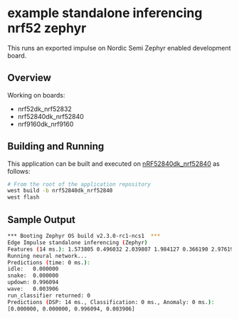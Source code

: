 # example standalone inferencing nrf52 zephyr
This runs an exported impulse on Nordic Semi Zephyr enabled development board. 

## Overview

Working on boards:
* nrf52dk_nrf52832
* nrf52840dk_nrf52840
* nrf9160dk_nrf9160


## Building and Running


This application can be built and executed on [nRF52840dk_nrf52840](https://docs.zephyrproject.org/latest/boards/arm/nrf52840dk_nrf52840/doc/index.html) as follows:

```bash
# From the root of the application repository
west build -b nrf52840dk_nrf52840
west flash
```

## Sample Output

```bash
*** Booting Zephyr OS build v2.3.0-rc1-ncs1  ***
Edge Impulse standalone inferencing (Zephyr)
Features (14 ms.): 1.573805 0.496032 2.039807 1.984127 0.366190 2.976190 0.214352 0.435654 0.017216 0.013104 0.001996 5.901122 0.496032 6.714868 5.456349 0.126 
Running neural network...
Predictions (time: 0 ms.):
idle:   0.000000
snake:  0.000000
updown: 0.996094
wave:   0.003906
run_classifier returned: 0
Predictions (DSP: 14 ms., Classification: 0 ms., Anomaly: 0 ms.): 
[0.000000, 0.000000, 0.996094, 0.003906]
```

